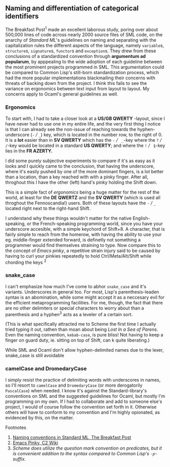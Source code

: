 ## Naming and differentiation of categorical identifiers
The Breakfast Post<sup>1</sup> made an excellent laborous study, poring over about 500,000 lines of code across nearly 2000 source files of SML code, on the anarchy of *Standard ML*'s guidelines on naming and separating with the capitalization rules the different aspects of the language, namely `variable`s, `structure`s,
`signature`s, `functor`s and `exception`s. They drew from these conclusions of a standardized convention through **argumentum ad popularum**, by apppealing to the wide adoption of each guideline between the most prominent projects programmed in SML. This argumentation could be compared to Common Lisp's still-born standardization process, which had the more popular implementations blackmailing their concerns with threats of backing down from the project. I think this fails to see the variance on ergonomics between text input from layout to layout. My concerns apply to Ocaml's general guidelines as well.

### Ergonomics
To start with, I had to take a closer look at a **US/GB QWERTY** -layout, since I
have never had to use one in my entire life, and the very first thing I notice is
that I can already see the non-issue of reaching towards the hyphen-underscore (`-` */* `_`)
key, which is located in the number row, to the right of 0. It is a **lot** easier
than in **SV QWERTY** which has the `-` */* ` _`-key where the `?` */* ` /`-key
would be located in a standard **US QWERTY**; and where the `!` */* ` §`-key lies in the
**FR AZERTY.**

I did some purely subjective experiments to compare if it's as easy as it looks and I
quickly came to the conclusion, that having the underscore, where it's easily pushed by 
one of the more dominant fingers, is a lot better than a location, than a key reached with
with a pinky finger. After all, throghout this I have the other (left) hand's
pinky holding the Shift down.

This is a simple fact of *ergonomics* being a huge matter for the rest of the
world, at least for the **DE QWERTZ** and the **SV QWERTY** (which is used all
throghout the Fennoscandia!) users. Both of these layouts have the
`-` */* `_` located right next to the right-hand Shift.

I understand why these things wouldn't matter for the native English-speaking,
or the French-speaking programming world, since you have your underscore
accesible, with a simple keychord of Shift+8. A character, that is fairly simple
to reach from the homerow, with having the ability to use your eg. middle-finger
extended forward, is definetly not something a programmer would find themselves
straining to type. Now compare this to the concept of *Emacs pinky*, a repetitive
strain injury said to be caused by having to curl your pinkies repeatedly to
hold Ctrl/Meta/Alt/Shift while chording the keys <sup>2</sup>

### snake_case
I can't emphasize how much I've come to abhor `snake_case` and it's variants. 
Underscores in general too. For most, Lisp's parenthesis-leaden syntax is an
abomination, while some might accept it as a neccesary evil for the efficient
metaprogramming facilities. For me, though, the fact that there are no other 
delimiters or special characters to worry about than a parenthesis and a hyphen<sup>3</sup>
acts as a leveler of a certain sort.

(This is what specifically attracted me to Scheme the first time
I actually tried typing it out, rathen than moan about being *Lost In a Sea of
Parens*. Even the naming convention, `kebab-case`, is pure bliss!
Not having to keep a finger on guard duty, ie. sitting on top of Shift, can k
quite liberating.)

While SML and Ocaml don't allow hyphen-delimited names due to the lexer, snake_case is still
avoidable

### camelCase and DromedaryCase
I simply resist the practice of delimiting words with underscores in names, so I'll resort to
`camelCase` and `DromedaryCase` (or more derogatorily `PascalCase`) when needed. I know it's against
the Standard-library's conventions on SML and the suggested guidelines for Ocaml, but mostly
I'm programming on my own. If I had to collaborate and add to someone else's project, I would of course
follow the convention set forth in it. Otherwise others will have to conform to my convention and
I'm highly opionated, as evidenced by this, on the  matter.

Footnotes
1. [Naming conventions in Standard ML, The Breakfast Post](https://thebreakfastpost.com/2016/06/11/naming-conventions-in-standard-ml/)
2. [Emacs Pinky, C2 Wiki](http://wiki.c2.com/?EmacsPinky)
3. *Scheme does utilize the question mark convention on predicates, but it is convenient addition to the syntax compared to Common Lisp's `-p`-suffix.*
